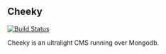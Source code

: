Cheeky
-----------------

[![Build Status](https://travis-ci.org/carbonrobot/cheeky.svg?branch=master)](https://travis-ci.org/carbonrobot/cheeky)

Cheeky is an ultralight CMS running over Mongodb.